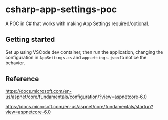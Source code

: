 # csharp-app-settings-poc
A POC in C# that works with making App Settings required/optional.

## Getting started

Set up using VSCode dev container, then run the application, changing the configuration in `AppSettings.cs` and `appsettings.json` to notice the behavior.

## Reference

https://docs.microsoft.com/en-us/aspnet/core/fundamentals/configuration/?view=aspnetcore-6.0

https://docs.microsoft.com/en-us/aspnet/core/fundamentals/startup?view=aspnetcore-6.0
